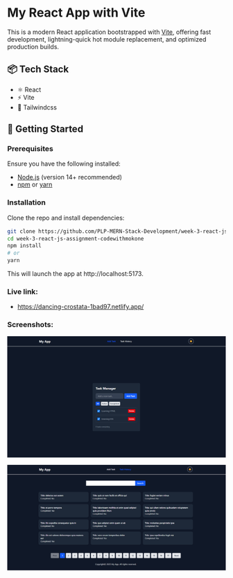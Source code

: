 # My React App with Vite

This is a modern React application bootstrapped with [Vite](https://vitejs.dev/), offering fast development, lightning-quick hot module replacement, and optimized production builds.

## 📦 Tech Stack

- ⚛️ React
- ⚡ Vite
- 🎨 Tailwindcss

## 🚀 Getting Started

### Prerequisites

Ensure you have the following installed:

- [Node.js](https://nodejs.org/) (version 14+ recommended)
- [npm](https://www.npmjs.com/) or [yarn](https://yarnpkg.com/)

### Installation

Clone the repo and install dependencies:

```bash
git clone https://github.com/PLP-MERN-Stack-Development/week-3-react-js-assignment-codewithmokone.git
cd week-3-react-js-assignment-codewithmokone
npm install
# or
yarn
```

This will launch the app at http://localhost:5173.


### Live link:
- https://dancing-crostata-1bad97.netlify.app/


### Screenshots:

![Home](home.png)

![Task History](<task history.png>)